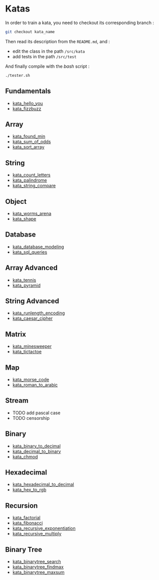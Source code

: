 # Katas

In order to train a kata, you need to checkout its corresponding branch :

``` bash
git checkout kata_name
```

Then read its description from the `README.md`, and :

* edit the class in the path `/src/kata`
* add tests in the path `/src/test`

And finally compile with the *bash* script :

``` bash
./tester.sh
```

## Fundamentals

* [kata_hello_you](https://github.com/WildCodeSchool/java-katas/tree/kata_hello_you)
* [kata_fizzbuzz](https://github.com/WildCodeSchool/java-katas/tree/kata_fizzbuzz)

## Array

* [kata_found_min](https://github.com/WildCodeSchool/java-katas/tree/kata_found_min)
* [kata_sum_of_odds](https://github.com/WildCodeSchool/java-katas/tree/kata_sum_of_odds)
* [kata_sort_array](https://github.com/WildCodeSchool/java-katas/tree/kata_sort_array)

## String

* [kata_count_letters](https://github.com/WildCodeSchool/java-katas/tree/kata_count_letters)
* [kata_palindrome](https://github.com/WildCodeSchool/java-katas/tree/kata_palindrome)
* [kata_string_compare](https://github.com/WildCodeSchool/java-katas/tree/kata_string_compare)

## Object

* [kata_worms_arena](https://github.com/WildCodeSchool/java-katas/tree/kata_worms_arena)
* [kata_shape](https://github.com/WildCodeSchool/java-katas/tree/kata_shape)

## Database

* [kata_database_modeling](https://github.com/WildCodeSchool/java-katas/tree/kata_database_modeling)
* [kata_sql_queries](https://github.com/WildCodeSchool/java-katas/tree/kata_sql_queries)

## Array Advanced

* [kata_tennis](https://github.com/WildCodeSchool/java-katas/tree/kata_tennis)
* [kata_pyramid](https://github.com/WildCodeSchool/java-katas/tree/kata_pyramid)

## String Advanced 

* [kata_runlength_encoding](https://github.com/WildCodeSchool/java-katas/tree/kata_runlength_encoding)
* [kata_caesar_cipher](https://github.com/WildCodeSchool/java-katas/tree/kata_caesar_cipher)

## Matrix

* [kata_minesweeper](https://github.com/WildCodeSchool/java-katas/tree/kata_minesweeper)
* [kata_tictactoe](https://github.com/WildCodeSchool/java-katas/tree/kata_tictactoe)

## Map

* [kata_morse_code](https://github.com/WildCodeSchool/java-katas/tree/kata_morse_code)
* [kata_roman_to_arabic](https://github.com/WildCodeSchool/java-katas/tree/kata_roman_to_arabic)

## Stream

* TODO add pascal case
* TODO censorship

## Binary

* [kata_binary_to_decimal](https://github.com/WildCodeSchool/java-katas/tree/kata_binary_to_decimal)
* [kata_decimal_to_binary](https://github.com/WildCodeSchool/java-katas/tree/kata_decimal_to_binary)
* [kata_chmod](https://github.com/WildCodeSchool/java-katas/tree/kata_chmod)

## Hexadecimal

* [kata_hexadecimal_to_decimal](https://github.com/WildCodeSchool/java-katas/tree/kata_hexadecimal_to_decimal)
* [kata_hex_to_rgb](https://github.com/WildCodeSchool/java-katas/tree/kata_hex_to_rgb)

## Recursion

* [kata_factorial](https://github.com/WildCodeSchool/java-katas/tree/kata_factorial)
* [kata_fibonacci](https://github.com/WildCodeSchool/java-katas/tree/kata_fibonacci)
* [kata_recursive_exponentiation](https://github.com/WildCodeSchool/java-katas/tree/kata_recursive_exponentiation)
* [kata_recursive_multiply](https://github.com/WildCodeSchool/java-katas/tree/kata_recursive_multiply)

## Binary Tree

* [kata_binarytree_search](https://github.com/WildCodeSchool/java-katas/tree/kata_binarytree_search)
* [kata_binarytree_findmax](https://github.com/WildCodeSchool/java-katas/tree/kata_binarytree_findmax)
* [kata_binarytree_maxsum](https://github.com/WildCodeSchool/java-katas/tree/kata_binarytree_maxsum)